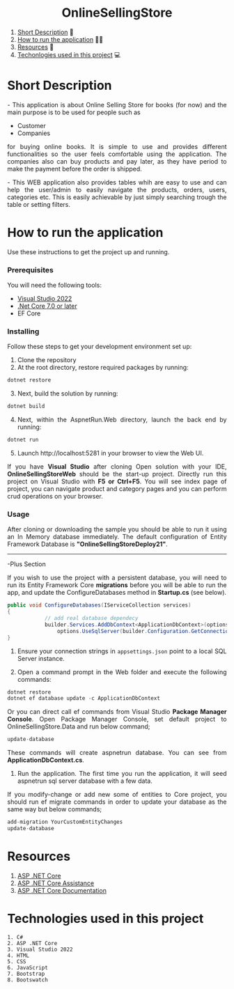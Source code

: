 <h1 align="center">OnlineSellingStore</h1>


1. [Short Description](https://github.com/Polclard/OnlineSellingStore/tree/master/#short-description) :ledger:
2. [How to run the application]("#how-to-run-the-application") :running_man:
3. [Resources]("#resources") :bookmark_tabs:
4. [Techonlogies used in this project]("#techologies-used-in-this-project") :computer:


<div id="short-description"  style="text-align: justify">
  
  # Short Description
  
  <p>- This application is about Online Selling Store for books (for now) and the main purpose is to be used for people such as 
    <ul>
      <li>Customer</li>
      <li>Companies</li>
    </ul>
    for buying online books. It is simple to use and provides different functionalities so the user feels comfortable using the application. The companies also can buy products and pay later, as they have period to make the payment before the order is shipped.
  </p>
  <p>- This WEB application also provides tables whih are easy to use and can help the user/admin to easily navigate the products, orders, users, categories etc. This is easily achievable by just simply searching trough the table or setting filters.</p>
</div>

<div id="how-to-run-the-application" style="text-align: justify">
  
  # How to run the application
Use these instructions to get the project up and running.

### Prerequisites
You will need the following tools:

* [Visual Studio 2022](https://visualstudio.microsoft.com/downloads/)
* [.Net Core 7.0 or later](https://dotnet.microsoft.com/download/dotnet-core/2.2](https://dotnet.microsoft.com/en-us/download/dotnet/7.0))
* EF Core 

### Installing
Follow these steps to get your development environment set up:
1. Clone the repository
2. At the root directory, restore required packages by running:
```csharp
dotnet restore
```
3. Next, build the solution by running:
```csharp
dotnet build
```
4. Next, within the AspnetRun.Web directory, launch the back end by running:
```csharp
dotnet run
```
5. Launch http://localhost:5281 in your browser to view the Web UI.

If you have **Visual Studio** after cloning Open solution with your IDE, **OnlineSellingStoreWeb** should be the start-up project. Directly run this project on Visual Studio with **F5 or Ctrl+F5**. You will see index page of project, you can navigate product and category pages and you can perform crud operations on your browser.

### Usage
  
After cloning or downloading the sample you should be able to run it using an In Memory database immediately. The default configuration of Entity Framework Database is **"OnlineSellingStoreDeploy21"**.
  
---------------------------------------------------------------------------------------------------------------------------
-Plus Section
  
If you wish to use the project with a persistent database, you will need to run its Entity Framework Core **migrations** before you will be able to run the app, and update the ConfigureDatabases method in **Startup.cs** (see below).

```csharp
public void ConfigureDatabases(IServiceCollection services)
{
            // add real database dependecy
            builder.Services.AddDbContext<ApplicationDbContext>(options =>
                options.UseSqlServer(builder.Configuration.GetConnectionString("DefaultConnection")));
}
```

1. Ensure your connection strings in ```appsettings.json``` point to a local SQL Server instance.

2. Open a command prompt in the Web folder and execute the following commands:

```csharp
dotnet restore
dotnet ef database update -c ApplicationDbContext
```
Or you can direct call ef commands from Visual Studio **Package Manager Console**. Open Package Manager Console, set default project to OnlineSellingStore.Data and run below command;
```csharp
update-database
```
These commands will create aspnetrun database. You can see from **ApplicationDbContext.cs**.
1. Run the application.
The first time you run the application, it will seed aspnetrun sql server database with a few data.

If you modify-change or add new some of entities to Core project, you should run ef migrate commands in order to update your database as the same way but below commands;
```csharp
add-migration YourCustomEntityChanges
update-database
```
    
  </div>
  
</div>

<div id="resources" style="text-align: justify">
  
  # Resources
  
 1. [ASP .NET Core](https://learn.microsoft.com/en-us/aspnet/core/introduction-to-aspnet-core?view=aspnetcore-7.0)
 2. [ASP .NET Core Assistance](https://www.tutorialsteacher.com/core)
 3. [ASP .NET Core Documentation](https://learn.microsoft.com/en-us/aspnet/core/?view=aspnetcore-7.0)
  
</div>


  # Technologies used in this project

<div id="techologies-used-in-this-project" style="text-align: justify">
  
    1. C#
    2. ASP .NET Core
    3. Visual Studio 2022
    4. HTML
    5. CSS
    6. JavaScript
    7. Bootstrap
    8. Bootswatch
  
</div>

